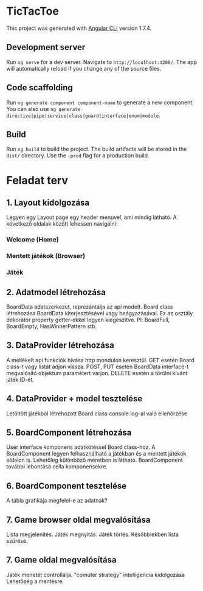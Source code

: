 # TicTacToe

This project was generated with [Angular CLI](https://github.com/angular/angular-cli) version 1.7.4.

## Development server

Run `ng serve` for a dev server. Navigate to `http://localhost:4200/`. The app will automatically reload if you change any of the source files.

## Code scaffolding

Run `ng generate component component-name` to generate a new component. You can also use `ng generate directive|pipe|service|class|guard|interface|enum|module`.

## Build

Run `ng build` to build the project. The build artifacts will be stored in the `dist/` directory. Use the `-prod` flag for a production build.

# Feladat terv

## 1. Layout kidolgozása

Legyen egy Layout page egy header menuvel, ami mindig látható.
A következő oldalak között lehessen navigálni:

### Welcome (Home)

### Mentett játékok (Browser)

### Játék

## 2. Adatmodel létrehozása

BoardData adatszerkezet, reprezántálja az api modelt.
Board class létrehozása BoardData kiterjesztésével vagy beágyazásával.
Ez az osztály dekorátor property getter-ekkel legyen kiegészítve.
Pl: BoardFull, BoardEmpty, HasWinnerPattern stb.

## 3. DataProvider létrehozása

A mellékelt api funkciók hívása http mondulon keresztül.
GET esetén Board class-t vagy listát adjon vissza.
POST, PUT esetén BoardData interface-t megvalósító objektum paramétert várjon.
DELETE esetén a törölni kívánt játék ID-ét.

## 4. DataProvider + model tesztelése

Letöltött játékból létrehozott Board class console.log-al való ellenőrzése

## 5. BoardComponent létrehozása

User interface komponens adatkötéssel Board class-hoz.
A BoardComponent legyen felhasználható a játékban és a mentett játékok oldalon is.
Lehetőleg különböző méretben is látható.
BoardComponent további lebontása cella komponensekre.

## 6. BoardComponent tesztelése

A tábla grafikája megfelel-e az adatnak?

## 7. Game browser oldal megvalósítása

Lista megjelenítés.
Játék megnyitás.
Játék törlés.
Későbbiekben lista szűrése.

## 7. Game oldal megvalósítása

Játék menetét controllálja.
"comuter strategy" intelligencia kidolgozása
Lehetőség a mentésre.
